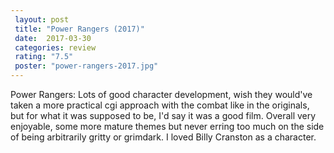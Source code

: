 ```yaml
---
 layout: post
 title: "Power Rangers (2017)"
 date:  2017-03-30
 categories: review 
 rating: "7.5"
 poster: "power-rangers-2017.jpg"
---
```



Power Rangers: Lots of good character development, wish they would've taken a more practical cgi approach with the combat like in the originals, but for what it was supposed to be, I'd say it was a good film. Overall very enjoyable, some more mature themes but never erring too much on the side of being arbitrarily gritty or grimdark. I loved Billy Cranston as a character.